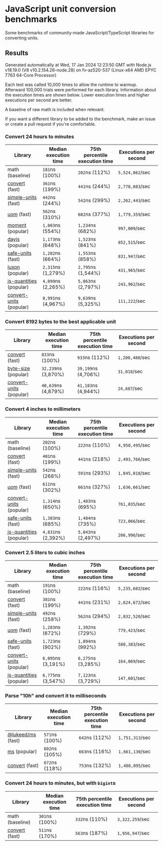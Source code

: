 # JavaScript unit conversion benchmarks

Some benchmarks of community-made JavaScript/TypeScript libraries for converting units.

## Results

<!-- beginblock(results) -->

Generated automatically at Wed, 17 Jan 2024 12:23:50 GMT with Node.js v18.19.0 (V8 v10.2.154.26-node.28) on fv-az520-537 (Linux-x64 AMD EPYC 7763 64-Core Processor)

Each test was called 10,000 times to allow the runtime to warmup.
Afterward 100,000 trials were performed for each library.
Information about the execution times are shown below.
Lower execution times and higher executions per second are better.

A baseline of raw math is included when relevant.

If you want a different library to be added to the benchmark, make an issue or create a pull request if you're comfortable.

### Convert 24 hours to minutes

| Library                                                            | Median execution time | 75th percentile execution time | Executions per second |
| ------------------------------------------------------------------ | --------------------- | ------------------------------ | --------------------- |
| math (baseline)                                                    | `181`ns (100%)        | `202`ns (112%)                 | `5,524,862`/sec       |
| [convert](https://npmjs.com/package/convert) (fast)                | `361`ns (199%)        | `441`ns (244%)                 | `2,770,083`/sec       |
| [simple-units](https://npmjs.com/package/simple-units) (fast)      | `442`ns (244%)        | `542`ns (299%)                 | `2,262,443`/sec       |
| [uom](https://npmjs.com/package/uom) (fast)                        | `562`ns (310%)        | `682`ns (377%)                 | `1,779,359`/sec       |
| [moment](https://npmjs.com/package/moment) (popular)               | `1,003`ns (554%)      | `1,234`ns (682%)               | `997,009`/sec         |
| [dayjs](https://npmjs.com/package/dayjs) (popular)                 | `1,173`ns (648%)      | `1,523`ns (841%)               | `852,515`/sec         |
| [safe-units](https://npmjs.com/package/safe-units) (fast)          | `1,202`ns (664%)      | `1,553`ns (858%)               | `831,947`/sec         |
| [luxon](https://npmjs.com/package/luxon) (popular)                 | `2,315`ns (1,279%)    | `2,795`ns (1,544%)             | `431,965`/sec         |
| [js-quantities](https://npmjs.com/package/js-quantities) (popular) | `4,099`ns (2,265%)    | `5,063`ns (2,797%)             | `243,962`/sec         |
| [convert-units](https://npmjs.com/package/convert-units) (popular) | `8,991`ns (4,967%)    | `9,639`ns (5,325%)             | `111,222`/sec         |

### Convert 8192 bytes to the best applicable unit

| Library                                                            | Median execution time | 75th percentile execution time | Executions per second |
| ------------------------------------------------------------------ | --------------------- | ------------------------------ | --------------------- |
| [convert](https://npmjs.com/package/convert) (fast)                | `833`ns (100%)        | `933`ns (112%)                 | `1,200,480`/sec       |
| [byte-size](https://npmjs.com/package/byte-size) (popular)         | `32,239`ns (3,870%)   | `39,199`ns (4,706%)            | `31,018`/sec          |
| [convert-units](https://npmjs.com/package/convert-units) (popular) | `40,639`ns (4,879%)   | `41,183`ns (4,944%)            | `24,607`/sec          |

### Convert 4 inches to millimeters

| Library                                                            | Median execution time | 75th percentile execution time | Executions per second |
| ------------------------------------------------------------------ | --------------------- | ------------------------------ | --------------------- |
| math (baseline)                                                    | `202`ns (100%)        | `222`ns (110%)                 | `4,950,495`/sec       |
| [convert](https://npmjs.com/package/convert) (fast)                | `401`ns (199%)        | `441`ns (218%)                 | `2,493,766`/sec       |
| [simple-units](https://npmjs.com/package/simple-units) (fast)      | `542`ns (268%)        | `591`ns (293%)                 | `1,845,018`/sec       |
| [uom](https://npmjs.com/package/uom) (fast)                        | `611`ns (302%)        | `661`ns (327%)                 | `1,636,661`/sec       |
| [convert-units](https://npmjs.com/package/convert-units) (popular) | `1,314`ns (650%)      | `1,403`ns (695%)               | `761,035`/sec         |
| [safe-units](https://npmjs.com/package/safe-units) (fast)          | `1,383`ns (685%)      | `1,484`ns (735%)               | `723,066`/sec         |
| [js-quantities](https://npmjs.com/package/js-quantities) (popular) | `4,831`ns (2,392%)    | `5,043`ns (2,497%)             | `206,996`/sec         |

### Convert 2.5 liters to cubic inches

| Library                                                            | Median execution time | 75th percentile execution time | Executions per second |
| ------------------------------------------------------------------ | --------------------- | ------------------------------ | --------------------- |
| math (baseline)                                                    | `191`ns (100%)        | `222`ns (116%)                 | `5,235,602`/sec       |
| [convert](https://npmjs.com/package/convert) (fast)                | `381`ns (199%)        | `441`ns (231%)                 | `2,624,672`/sec       |
| [simple-units](https://npmjs.com/package/simple-units) (fast)      | `492`ns (258%)        | `562`ns (294%)                 | `2,032,520`/sec       |
| [uom](https://npmjs.com/package/uom) (fast)                        | `1,283`ns (672%)      | `1,392`ns (729%)               | `779,423`/sec         |
| [safe-units](https://npmjs.com/package/safe-units) (fast)          | `1,723`ns (902%)      | `1,894`ns (992%)               | `580,383`/sec         |
| [convert-units](https://npmjs.com/package/convert-units) (popular) | `6,095`ns (3,191%)    | `6,275`ns (3,285%)             | `164,069`/sec         |
| [js-quantities](https://npmjs.com/package/js-quantities) (popular) | `6,775`ns (3,547%)    | `7,123`ns (3,729%)             | `147,601`/sec         |

### Parse "10h" and convert it to milliseconds

| Library                                                   | Median execution time | 75th percentile execution time | Executions per second |
| --------------------------------------------------------- | --------------------- | ------------------------------ | --------------------- |
| [@lukeed/ms](https://npmjs.com/package/@lukeed/ms) (fast) | `571`ns (100%)        | `642`ns (112%)                 | `1,751,313`/sec       |
| [ms](https://npmjs.com/package/ms) (popular)              | `602`ns (105%)        | `663`ns (116%)                 | `1,661,130`/sec       |
| [convert](https://npmjs.com/package/convert) (fast)       | `672`ns (118%)        | `753`ns (132%)                 | `1,488,095`/sec       |

### Convert 24 hours to minutes, but with `bigint`s

| Library                                             | Median execution time | 75th percentile execution time | Executions per second |
| --------------------------------------------------- | --------------------- | ------------------------------ | --------------------- |
| math (baseline)                                     | `301`ns (100%)        | `332`ns (110%)                 | `3,322,259`/sec       |
| [convert](https://npmjs.com/package/convert) (fast) | `511`ns (170%)        | `563`ns (187%)                 | `1,956,947`/sec       |

<!-- endblock(results) -->
